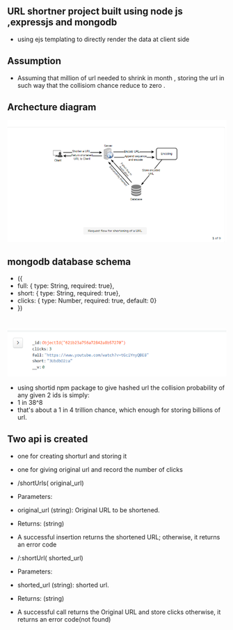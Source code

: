 ## URL shortner  project built using node js ,expressjs and mongodb
* using ejs templating to directly render the data at client side
## Assumption
* Assuming that  million of url needed to shrink in month , storing the url in such way that  the collisiom chance  reduce to zero .
## Archecture diagram 
![](views/arc.png)
## mongodb database schema
* ({
*  full: { type: String, required: true},
* short: { type: String, required: true},
*  clicks: { type: Number, required: true, default: 0}
* })
#
![](views/schema.png)
* using shortid npm package  to give hashed url  the collision probability of any given 2 ids is simply:
* 1 in 38^8
* that's about a 1 in 4 trillion chance, which enough for storing billions of url.

## Two api is created 
* one for creating shorturl and storing it

* one for giving original url and record the number of clicks

* /shortUrls( original_url)
* Parameters:
* original_url (string): Original URL to be shortened.
* Returns: (string)
* A successful insertion returns the shortened URL; otherwise, it returns an error code

* /:shortUrl( shorted_url)
* Parameters:
*  shorted_url (string): shorted url.
* Returns: (string)
* A successful call returns the Original URL and store clicks otherwise, it returns an error code(not found)

